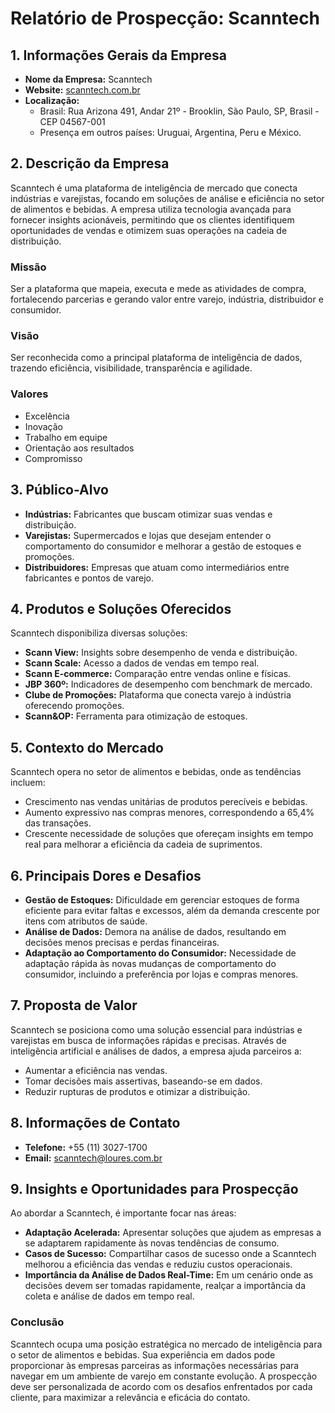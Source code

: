 # Relatório de Prospecção: Scanntech

## 1. Informações Gerais da Empresa
- **Nome da Empresa:** Scanntech
- **Website:** [scanntech.com.br](http://scanntech.com.br/)
- **Localização:**
  - Brasil: Rua Arizona 491, Andar 21º - Brooklin, São Paulo, SP, Brasil - CEP 04567-001
  - Presença em outros países: Uruguai, Argentina, Peru e México.

## 2. Descrição da Empresa
Scanntech é uma plataforma de inteligência de mercado que conecta indústrias e varejistas, focando em soluções de análise e eficiência no setor de alimentos e bebidas. A empresa utiliza tecnologia avançada para fornecer insights acionáveis, permitindo que os clientes identifiquem oportunidades de vendas e otimizem suas operações na cadeia de distribuição.

### Missão
Ser a plataforma que mapeia, executa e mede as atividades de compra, fortalecendo parcerias e gerando valor entre varejo, indústria, distribuidor e consumidor.

### Visão
Ser reconhecida como a principal plataforma de inteligência de dados, trazendo eficiência, visibilidade, transparência e agilidade.

### Valores
- Excelência
- Inovação
- Trabalho em equipe
- Orientação aos resultados
- Compromisso

## 3. Público-Alvo
- **Indústrias:** Fabricantes que buscam otimizar suas vendas e distribuição.
- **Varejistas:** Supermercados e lojas que desejam entender o comportamento do consumidor e melhorar a gestão de estoques e promoções.
- **Distribuidores:** Empresas que atuam como intermediários entre fabricantes e pontos de varejo.

## 4. Produtos e Soluções Oferecidos
Scanntech disponibiliza diversas soluções:
- **Scann View:** Insights sobre desempenho de venda e distribuição.
- **Scann Scale:** Acesso a dados de vendas em tempo real.
- **Scann E-commerce:** Comparação entre vendas online e físicas.
- **JBP 360º:** Indicadores de desempenho com benchmark de mercado.
- **Clube de Promoções:** Plataforma que conecta varejo à indústria oferecendo promoções.
- **Scann&OP:** Ferramenta para otimização de estoques.

## 5. Contexto do Mercado
Scanntech opera no setor de alimentos e bebidas, onde as tendências incluem:
- Crescimento nas vendas unitárias de produtos perecíveis e bebidas.
- Aumento expressivo nas compras menores, correspondendo a 65,4% das transações.
- Crescente necessidade de soluções que ofereçam insights em tempo real para melhorar a eficiência da cadeia de suprimentos.

## 6. Principais Dores e Desafios
- **Gestão de Estoques:** Dificuldade em gerenciar estoques de forma eficiente para evitar faltas e excessos, além da demanda crescente por itens com atributos de saúde.
- **Análise de Dados:** Demora na análise de dados, resultando em decisões menos precisas e perdas financeiras.
- **Adaptação ao Comportamento do Consumidor:** Necessidade de adaptação rápida às novas mudanças de comportamento do consumidor, incluindo a preferência por lojas e compras menores.

## 7. Proposta de Valor
Scanntech se posiciona como uma solução essencial para indústrias e varejistas em busca de informações rápidas e precisas. Através de inteligência artificial e análises de dados, a empresa ajuda parceiros a:

- Aumentar a eficiência nas vendas.
- Tomar decisões mais assertivas, baseando-se em dados.
- Reduzir rupturas de produtos e otimizar a distribuição.

## 8. Informações de Contato
- **Telefone:** +55 (11) 3027-1700
- **Email:** [scanntech@loures.com.br](mailto:scanntech@loures.com.br)

## 9. Insights e Oportunidades para Prospecção
Ao abordar a Scanntech, é importante focar nas áreas:
- **Adaptação Acelerada:** Apresentar soluções que ajudem as empresas a se adaptarem rapidamente às novas tendências de consumo.
- **Casos de Sucesso:** Compartilhar casos de sucesso onde a Scanntech melhorou a eficiência das vendas e reduziu custos operacionais.
- **Importância da Análise de Dados Real-Time:** Em um cenário onde as decisões devem ser tomadas rapidamente, realçar a importância da coleta e análise de dados em tempo real.

### Conclusão
Scanntech ocupa uma posição estratégica no mercado de inteligência para o setor de alimentos e bebidas. Sua experiência em dados pode proporcionar às empresas parceiras as informações necessárias para navegar em um ambiente de varejo em constante evolução. A prospecção deve ser personalizada de acordo com os desafios enfrentados por cada cliente, para maximizar a relevância e eficácia do contato.